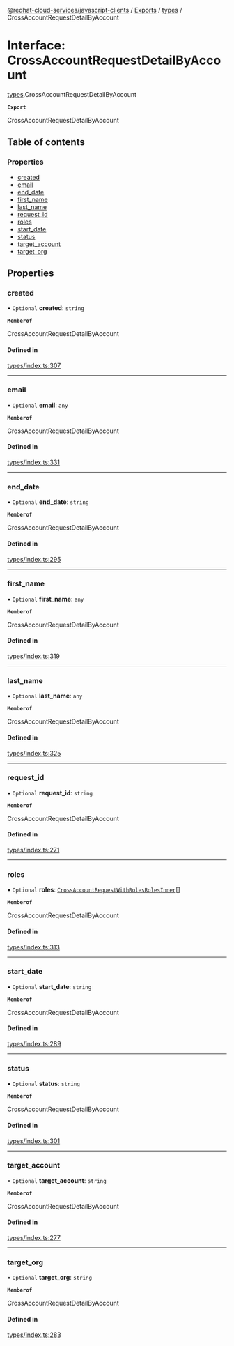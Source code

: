 [@redhat-cloud-services/javascript-clients](../README.md) / [Exports](../modules.md) / [types](../modules/types.md) / CrossAccountRequestDetailByAccount

# Interface: CrossAccountRequestDetailByAccount

[types](../modules/types.md).CrossAccountRequestDetailByAccount

**`Export`**

CrossAccountRequestDetailByAccount

## Table of contents

### Properties

- [created](types.CrossAccountRequestDetailByAccount.md#created)
- [email](types.CrossAccountRequestDetailByAccount.md#email)
- [end\_date](types.CrossAccountRequestDetailByAccount.md#end_date)
- [first\_name](types.CrossAccountRequestDetailByAccount.md#first_name)
- [last\_name](types.CrossAccountRequestDetailByAccount.md#last_name)
- [request\_id](types.CrossAccountRequestDetailByAccount.md#request_id)
- [roles](types.CrossAccountRequestDetailByAccount.md#roles)
- [start\_date](types.CrossAccountRequestDetailByAccount.md#start_date)
- [status](types.CrossAccountRequestDetailByAccount.md#status)
- [target\_account](types.CrossAccountRequestDetailByAccount.md#target_account)
- [target\_org](types.CrossAccountRequestDetailByAccount.md#target_org)

## Properties

### created

• `Optional` **created**: `string`

**`Memberof`**

CrossAccountRequestDetailByAccount

#### Defined in

[types/index.ts:307](https://github.com/RedHatInsights/javascript-clients/blob/main/packages/rbac/types/index.ts#L307)

___

### email

• `Optional` **email**: `any`

**`Memberof`**

CrossAccountRequestDetailByAccount

#### Defined in

[types/index.ts:331](https://github.com/RedHatInsights/javascript-clients/blob/main/packages/rbac/types/index.ts#L331)

___

### end\_date

• `Optional` **end\_date**: `string`

**`Memberof`**

CrossAccountRequestDetailByAccount

#### Defined in

[types/index.ts:295](https://github.com/RedHatInsights/javascript-clients/blob/main/packages/rbac/types/index.ts#L295)

___

### first\_name

• `Optional` **first\_name**: `any`

**`Memberof`**

CrossAccountRequestDetailByAccount

#### Defined in

[types/index.ts:319](https://github.com/RedHatInsights/javascript-clients/blob/main/packages/rbac/types/index.ts#L319)

___

### last\_name

• `Optional` **last\_name**: `any`

**`Memberof`**

CrossAccountRequestDetailByAccount

#### Defined in

[types/index.ts:325](https://github.com/RedHatInsights/javascript-clients/blob/main/packages/rbac/types/index.ts#L325)

___

### request\_id

• `Optional` **request\_id**: `string`

**`Memberof`**

CrossAccountRequestDetailByAccount

#### Defined in

[types/index.ts:271](https://github.com/RedHatInsights/javascript-clients/blob/main/packages/rbac/types/index.ts#L271)

___

### roles

• `Optional` **roles**: [`CrossAccountRequestWithRolesRolesInner`](types.CrossAccountRequestWithRolesRolesInner.md)[]

**`Memberof`**

CrossAccountRequestDetailByAccount

#### Defined in

[types/index.ts:313](https://github.com/RedHatInsights/javascript-clients/blob/main/packages/rbac/types/index.ts#L313)

___

### start\_date

• `Optional` **start\_date**: `string`

**`Memberof`**

CrossAccountRequestDetailByAccount

#### Defined in

[types/index.ts:289](https://github.com/RedHatInsights/javascript-clients/blob/main/packages/rbac/types/index.ts#L289)

___

### status

• `Optional` **status**: `string`

**`Memberof`**

CrossAccountRequestDetailByAccount

#### Defined in

[types/index.ts:301](https://github.com/RedHatInsights/javascript-clients/blob/main/packages/rbac/types/index.ts#L301)

___

### target\_account

• `Optional` **target\_account**: `string`

**`Memberof`**

CrossAccountRequestDetailByAccount

#### Defined in

[types/index.ts:277](https://github.com/RedHatInsights/javascript-clients/blob/main/packages/rbac/types/index.ts#L277)

___

### target\_org

• `Optional` **target\_org**: `string`

**`Memberof`**

CrossAccountRequestDetailByAccount

#### Defined in

[types/index.ts:283](https://github.com/RedHatInsights/javascript-clients/blob/main/packages/rbac/types/index.ts#L283)
